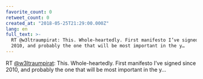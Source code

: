```yaml
---
favorite_count: 0
retweet_count: 0
created_at: "2018-05-25T21:29:00.000Z"
lang: en
full_text: >-
  RT @w3ltraumpirat: This. Whole-heartedly. First manifesto I’ve signed since
  2010, and probably the one that will be most important in the y…
---
```


RT [@w3ltraumpirat](https://twitter.com/w3ltraumpirat): This. Whole-heartedly.
First manifesto I’ve signed since 2010, and probably the one that will be most
important in the y…
